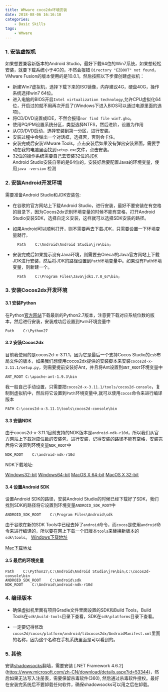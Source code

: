 ```yaml
---
title: WMware coco2dx环境安装
date: 2018-08-06 16:16:10
categories: 
    - Basic Skills
tags:
    - WMware
---
```


### 1. 安装虚拟机

如果想要兼容新版本的Android Studio，最好下载64位的Win7系统，如果想轻松安装，就要下载系统小于4G的，不然会报错 `Directory "EZBOOT" not found`，VMware Fusion的版本使用的是10.0.1。然后按照以下步骤创建虚拟机：

* 新建Win7虚拟机，选择下载下来的ISO镜像，内存建议4G，硬盘40G，操作系统选择win7 64位。
* 进入电脑的BIOS开启`Intel virtualization technology`,允许CPU虚拟化64位，开启过的就不用再次开启了(Windows下进入BIOS可以通过电源里面的选项)。
* 将CD/DVD设置成IDE，不然会报错`nor find file win7.gho`。
* 使用PQ/PM设置系统分区，类型选择NTFS，然后进阶，设置为作用
* 从CD/DVD启动，选择安装到第一分区，进行安装。
* 安装过程中会弹出一个对话框，选择否，否则会卡住。
* 安装完成后安装VMware Tools，点击安装后如果没有弹出安装界面，需要手动在我的电脑里面找到`setup.exe`文件，点击安装。
* 32位的操作系统需要自己去安装32位的[JDK](https://www.oracle.com/technetwork/java/javase/downloads/jdk8-downloads-2133151.html)  
Android Studio安装自带的是64位的，安装好后要配置Java的环境变量，使用`java -version` 检测



<!-- more -->

### 2. 安装Android开发环境

需要准备Android Studio和JDK安装包:

* 在谷歌的官方网站上下载Android Studio，进行安装，最好不要安装在有空格的目录下，因为Cocos2dx识别环境变量的时候不能有空格，打开Android Studio安装SDK，选择自定义安装，这样就可以选择SDK安装的路径。

* 如果Android可以顺利打开，则不需要再去下载JDK，只需要设置一下环境变量就行。

        Path    C:\Android\Android Studio\jre\bin;

* 安装完成后如果提示没有Java环境，则需要去Orecal的Java官方网站上下载JDK进行安装，然后将JDK的路径设置到`Path`环境变量中。如果没有Path环境变量，则新建一个。

        Path    C:\Program Files\Java\jdk1.7.0_67\bin;

### 3. 安装Cocos2dx开发环境

#### 3.1 安装Python

在Python[官方网站](https://www.python.org/downloads)下载最新的Python2.7版本，注意要下载对应系统位数的版本，然后进行安装，安装成功后设置到`Path`环境变量中

    Path    C:\Python27
    
#### 3.2 安装Cocos2dx
目前我使用的是cocos2d-x-3.11.1，因为它是最后一个支持Cocos Studio的`csb`布局文件的版本，如果我们想使用cocos2dx提供的安装脚本来安装`cocos2d-x-3.11.1/setup.py`，则需要提前安装好Ant，并且将Ant设置到`ANT_ROOT`环境变量中

    ANT_ROOT C:\apache-ant-1.9.3\bin
    
我一般自己手动设置，只需要把`cocos2d-x-3.11.1/tools/cocos2d-console`，复制到虚拟机中，然后将它设置到`Path`环境变量中,就可以使用`cocos`命令来进行编译版本

    PATH C:\cocos2d-x-3.11.1\tools\cocos2d-console\bin
    
#### 3.3 安装NDK

由于cocos2d-x-3.11.1目前支持的NDK版本是`android-ndk-r10d`，所以我们从官方网站上下载对应位数的安装包，进行安装，记得安装的路径不能有空格，安装完后将它设置到环境变量`NDK_ROOT`中

    NDK_ROOT    C:\android-ndk-r10d
    
NDK下载地址:

[Windows32-bit](http://dl.google.com/android/ndk/android-ndk-r10d-windows-x86.exe)
[Windows64-bit](http://dl.google.com/android/ndk/android-ndk-r10d-windows-x86_64.exe)
[MacOS X 64-bit](http://dl.google.com/android/ndk/android-ndk-r10d-darwin-x86_64.bin)
[MacOS X 32-bit](http://dl.google.com/android/ndk/android-ndk-r10d-darwin-x86.bin)

#### 3.4 设置Android SDK

设置Android SDK的路径，安装Android Studio的时候已经下载好了SDK，我们找到SDK的路径将它设置到环境变量`ANDROID_SDK_ROOT`中

    ANDROID_SDK_ROOT    C:\Program Files\Android\sdk

由于谷歌在新的SDK Tools中已经去掉了`android`命令，而`cocos`是使用`android`命令来进行编译的，所以要在网上下载一个旧版本`tools`来替换新版本的`sdk\tools`。
[Windows下载地址](https://dl.google.com/android/repository/tools_r25.2.5-windows.zip)

[Mac下载地址](https://dl.google.com/android/repository/tools_r25.2.5-macosx.zip)

#### 3.5 最后的环境变量

    Path    C:\Python27;C:\Android\Android Studio\jre\bin;C:\cocos2d-console\bin
    ANDROID_SDK_ROOT    C:\Android\sdk
    NDK_ROOT    C:\Android\android-ndk-r10d

### 4. 编译版本

* 确保虚拟机里面有项目Gradle文件里面设置的SDK和Build Tools，Build Tools在`sdk\build-tools`目录下查看，SDK在`sdk\platforms`目录下查看。

* 一定要记得修改`cocos2d/cocos/platform/android/libcocos2dx/AndroidManifest.xml`里面的名称，因为这个名称在手机系统里面是可以看到的。


### 5. 其他

安装[shadowsocks](https://github.com/shadowsocks/shadowsocks-windows/releases)翻墙，需要安装 [.NET Framework 4.6.2]
(https://www.microsoft.com/zh-CN/download/details.aspx?id=53344)，然后如果无法写入注册表，需要保留杀毒软件(360),
然后通过杀毒软件授权。最好在安装完系统后不要卸载任何软件，确保shadowsocks可以用之后在卸载。






 